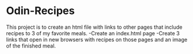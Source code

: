 # Odin-Recipes
This project is to create an html file with links to other pages that include recipes to 3 of my favorite meals.
-Create an index.html page
-Create 3 links that open in new browsers with recipes on those pages and an image of the finished meal.